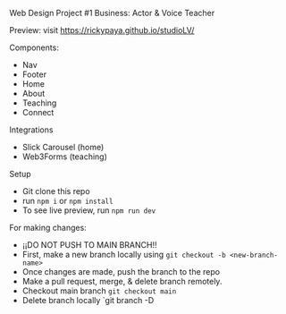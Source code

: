 Web Design Project #1
Business: Actor & Voice Teacher

Preview:
visit https://rickypaya.github.io/studioLV/

Components:
- Nav
- Footer
- Home
- About
- Teaching
- Connect

Integrations
- Slick Carousel (home)
- Web3Forms (teaching)

Setup
- Git clone this repo
- run `npm i` or `npm install`
- To see live preview, run `npm run dev`

For making changes:
- ¡¡DO NOT PUSH TO MAIN BRANCH!!
- First, make a new branch locally using `git checkout -b <new-branch-name>`
- Once changes are made, push the branch to the repo
- Make a pull request, merge, & delete branch remotely.
- Checkout main branch `git checkout main`
- Delete branch locally `git branch -D <branch-to-delete>
